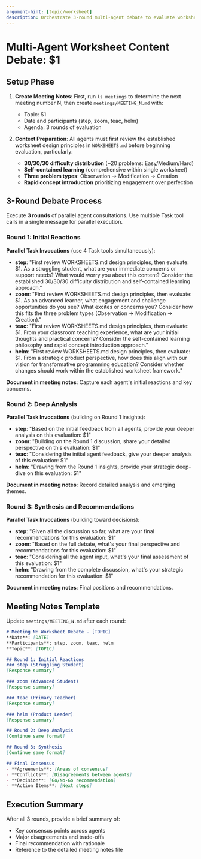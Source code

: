 ```yaml
---
argument-hint: [topic/worksheet] 
description: Orchestrate 3-round multi-agent debate to evaluate worksheet content, with meeting notes captured in meetings/MEETING_N.md
---
```


# Multi-Agent Worksheet Content Debate: **$1**

## Setup Phase

1. **Create Meeting Notes**: First, run `ls meetings` to determine the next meeting number N, then create `meetings/MEETING_N.md` with:
   - Topic: $1
   - Date and participants (step, zoom, teac, helm)
   - Agenda: 3 rounds of evaluation

2. **Context Preparation**: All agents must first review the established worksheet design principles in `WORKSHEETS.md` before beginning evaluation, particularly:
   - **30/30/30 difficulty distribution** (~20 problems: Easy/Medium/Hard)
   - **Self-contained learning** (comprehensive within single worksheet)
   - **Three problem types**: Observation → Modification → Creation
   - **Rapid concept introduction** prioritizing engagement over perfection

## 3-Round Debate Process

Execute **3 rounds** of parallel agent consultations. Use multiple Task tool calls in a single message for parallel execution.

### Round 1: Initial Reactions
**Parallel Task Invocations** (use 4 Task tools simultaneously):
- **step**: "First review WORKSHEETS.md design principles, then evaluate: $1. As a struggling student, what are your immediate concerns or support needs? What would worry you about this content? Consider the established 30/30/30 difficulty distribution and self-contained learning approach."
- **zoom**: "First review WORKSHEETS.md design principles, then evaluate: $1. As an advanced learner, what engagement and challenge opportunities do you see? What excites or concerns you? Consider how this fits the three problem types (Observation → Modification → Creation)."  
- **teac**: "First review WORKSHEETS.md design principles, then evaluate: $1. From your classroom teaching experience, what are your initial thoughts and practical concerns? Consider the self-contained learning philosophy and rapid concept introduction approach."
- **helm**: "First review WORKSHEETS.md design principles, then evaluate: $1. From a strategic product perspective, how does this align with our vision for transformative programming education? Consider whether changes should work within the established worksheet framework."

**Document in meeting notes**: Capture each agent's initial reactions and key concerns.

### Round 2: Deep Analysis  
**Parallel Task Invocations** (building on Round 1 insights):
- **step**: "Based on the initial feedback from all agents, provide your deeper analysis on this evaluation: $1"
- **zoom**: "Building on the Round 1 discussion, share your detailed perspective on this evaluation: $1"
- **teac**: "Considering the initial agent feedback, give your deeper analysis of this evaluation: $1"  
- **helm**: "Drawing from the Round 1 insights, provide your strategic deep-dive on this evaluation: $1"

**Document in meeting notes**: Record detailed analysis and emerging themes.

### Round 3: Synthesis and Recommendations
**Parallel Task Invocations** (building toward decisions):
- **step**: "Given all the discussion so far, what are your final recommendations for this evaluation: $1"
- **zoom**: "Based on the full debate, what's your final perspective and recommendations for this evaluation: $1"
- **teac**: "Considering all the agent input, what's your final assessment of this evaluation: $1"
- **helm**: "Drawing from the complete discussion, what's your strategic recommendation for this evaluation: $1"

**Document in meeting notes**: Final positions and recommendations.

## Meeting Notes Template

Update `meetings/MEETING_N.md` after each round:

```markdown
# Meeting N: Worksheet Debate - [TOPIC]
**Date**: [DATE]  
**Participants**: step, zoom, teac, helm  
**Topic**: [TOPIC]

## Round 1: Initial Reactions
### step (Struggling Student)
[Response summary]

### zoom (Advanced Student)  
[Response summary]

### teac (Primary Teacher)
[Response summary]

### helm (Product Leader)
[Response summary]

## Round 2: Deep Analysis
[Continue same format]

## Round 3: Synthesis
[Continue same format]

## Final Consensus
- **Agreements**: [Areas of consensus]
- **Conflicts**: [Disagreements between agents]
- **Decision**: [Go/No-Go recommendation]
- **Action Items**: [Next steps]
```

## Execution Summary

After all 3 rounds, provide a brief summary of:
- Key consensus points across agents
- Major disagreements and trade-offs  
- Final recommendation with rationale
- Reference to the detailed meeting notes file